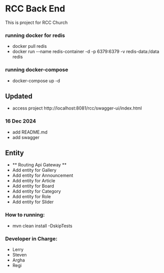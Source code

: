 # RCC Back End
This is project for RCC Church

### running docker for redis
- docker pull redis
- docker run --name redis-container -d -p 6379:6379 -v redis-data:/data redis

### running docker-compose
- docker-compose up -d

## Updated
- access project http://localhost:8081/rcc/swagger-ui/index.html



### 16 Dec 2024
- add README.md
- add swagger

## Entity
- ** Routing Api Gateway **
- Add entity for Gallery
- Add entity for Announcement
- Add entity for Article
- Add entity for Board
- Add entity for Category
- Add entity for Role
- Add entity for Slider

### How to running:
- mvn clean install -DskipTests

### Developer in Charge:
- Lerry
- Steven
- Argha
- Regi